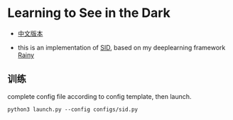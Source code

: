 # Learning to See in the Dark
* [中文版本](./doc/readme.md)

* this is an implementation of [SID](arxiv.org/abs/1805.01934), based on my deeplearning framework [Rainy](https://github.com/0x404/Rainy)

## 训练

complete config file according to config template, then launch.

``` shell
python3 launch.py --config configs/sid.py
```
